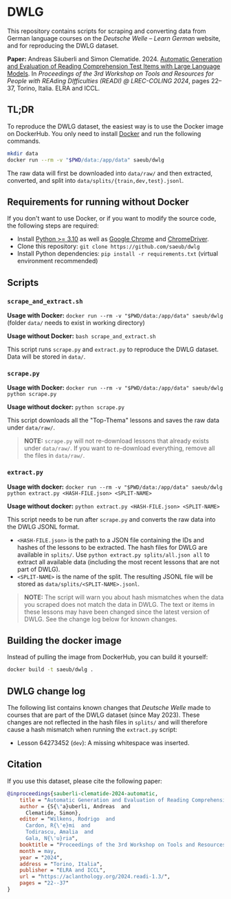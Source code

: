# DWLG

This repository contains scripts for scraping and converting data from German language courses on the *Deutsche Welle – Learn German* website, and for reproducing the DWLG dataset.

**Paper:** Andreas Säuberli and Simon Clematide. 2024. [Automatic Generation and Evaluation of Reading Comprehension Test Items with Large Language Models](https://aclanthology.org/2024.readi-1.3/). In *Proceedings of the 3rd Workshop on Tools and Resources for People with REAding DIfficulties (READI) @ LREC-COLING 2024*, pages 22–37, Torino, Italia. ELRA and ICCL.

## TL;DR

To reproduce the DWLG dataset, the easiest way is to use the Docker image on DockerHub. You only need to install [Docker](https://docs.docker.com/get-docker/) and run the following commands.

```bash
mkdir data
docker run --rm -v "$PWD/data:/app/data" saeub/dwlg
```

The raw data will first be downloaded into `data/raw/` and then extracted, converted, and split into `data/splits/{train,dev,test}.jsonl`.

## Requirements for running without Docker

If you don't want to use Docker, or if you want to modify the source code, the following steps are required:

- Install [Python >= 3.10](https://www.python.org/downloads/) as well as [Google Chrome](https://www.google.com/chrome/) and [ChromeDriver](https://chromedriver.chromium.org/).
- Clone this repository: `git clone https://github.com/saeub/dwlg`
- Install Python dependencies: `pip install -r requirements.txt` (virtual environment recommended)

## Scripts

### `scrape_and_extract.sh`

**Usage with Docker:** `docker run --rm -v "$PWD/data:/app/data" saeub/dwlg` (folder `data/` needs to exist in working directory)

**Usage without Docker:** `bash scrape_and_extract.sh`

This script runs `scrape.py` and `extract.py` to reproduce the DWLG dataset. Data will be stored in `data/`.

### `scrape.py`

**Usage with Docker:** `docker run --rm -v "$PWD/data:/app/data" saeub/dwlg python scrape.py`

**Usage without docker:** `python scrape.py`

This script downloads all the "Top-Thema" lessons and saves the raw data under `data/raw/`.

> **NOTE:** `scrape.py` will not re-download lessons that already exists under `data/raw/`. If you want to re-download everything, remove all the files in `data/raw/`.

### `extract.py`

**Usage with docker:** `docker run --rm -v "$PWD/data:/app/data" saeub/dwlg python extract.py <HASH-FILE.json> <SPLIT-NAME>`

**Usage without docker:** `python extract.py <HASH-FILE.json> <SPLIT-NAME>`

This script needs to be run after `scrape.py` and converts the raw data into the DWLG JSONL format.

- `<HASH-FILE.json>` is the path to a JSON file containing the IDs and hashes of the lessons to be extracted. The hash files for DWLG are available in `splits/`. Use `python extract.py splits/all.json all` to extract all available data (including the most recent lessons that are not part of DWLG).
- `<SPLIT-NAME>` is the name of the split. The resulting JSONL file will be stored as `data/splits/<SPLIT-NAME>.jsonl`.

> **NOTE:** The script will warn you about hash mismatches when the data you scraped does not match the data in DWLG. The text or items in these lessons may have been changed since the latest version of DWLG. See the change log below for known changes.

## Building the docker image

Instead of pulling the image from DockerHub, you can build it yourself:

```bash
docker build -t saeub/dwlg .
```

## DWLG change log

The following list contains known changes that *Deutsche Welle* made to courses that are part of the DWLG dataset (since May 2023). These changes are not reflected in the hash files in `splits/` and will therefore cause a hash mismatch when running the `extract.py` script:

- Lesson 64273452 (`dev`): A missing whitespace was inserted.

## Citation

If you use this dataset, please cite the following paper:

```bibtex
@inproceedings{sauberli-clematide-2024-automatic,
    title = "Automatic Generation and Evaluation of Reading Comprehension Test Items with Large Language Models",
    author = {S{\"a}uberli, Andreas  and
      Clematide, Simon},
    editor = "Wilkens, Rodrigo  and
      Cardon, R{\'e}mi  and
      Todirascu, Amalia  and
      Gala, N{\'u}ria",
    booktitle = "Proceedings of the 3rd Workshop on Tools and Resources for People with REAding DIfficulties (READI) @ LREC-COLING 2024",
    month = may,
    year = "2024",
    address = "Torino, Italia",
    publisher = "ELRA and ICCL",
    url = "https://aclanthology.org/2024.readi-1.3/",
    pages = "22--37"
}
```
